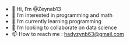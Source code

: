 - 👋 Hi, I’m @Zeynab13
- 👀 I’m interested in programming and math
- 🌱 I’m currently learning programming
- 💞️ I’m looking to collaborate on data science
- 📫 How to reach me : hadyzynb63@gmail.com

<!---
Zeynab13/Zeynab13 is a ✨ special ✨ repository because its `README.md` (this file) appears on your GitHub profile.
You can click the Preview link to take a look at your changes.
--->
